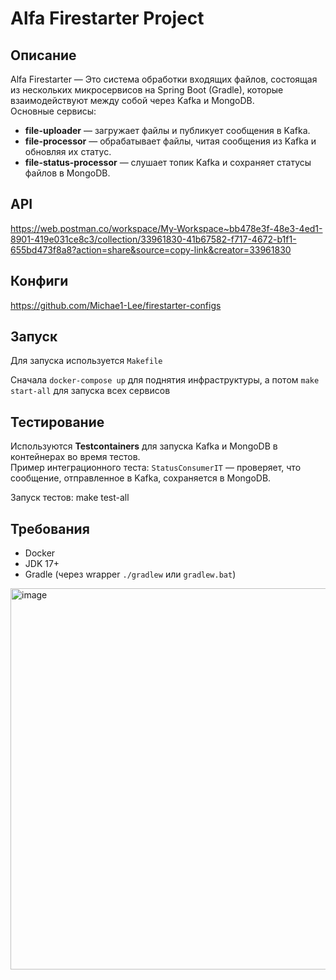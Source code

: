 # Alfa Firestarter Project

## Описание
Alfa Firestarter — Это система обработки входящих файлов, состоящая из нескольких микросервисов на Spring Boot (Gradle), которые взаимодействуют между собой через Kafka и MongoDB.  
Основные сервисы:
- **file-uploader** — загружает файлы и публикует сообщения в Kafka.
- **file-processor** — обрабатывает файлы, читая сообщения из Kafka и обновляя их статус.
- **file-status-processor** — слушает топик Kafka и сохраняет статусы файлов в MongoDB.

  
## API
https://web.postman.co/workspace/My-Workspace~bb478e3f-48e3-4ed1-8901-419e031ce8c3/collection/33961830-41b67582-f717-4672-b1f1-655bd473f8a8?action=share&source=copy-link&creator=33961830

## Конфиги
https://github.com/Michae1-Lee/firestarter-configs

## Запуск
Для запуска используется `Makefile`

Сначала `docker-compose up` для поднятия инфраструктуры, а потом `make start-all` для запуска всех сервисов

## Тестирование
Используются **Testcontainers** для запуска Kafka и MongoDB в контейнерах во время тестов.  
Пример интеграционного теста: `StatusConsumerIT` — проверяет, что сообщение, отправленное в Kafka, сохраняется в MongoDB.

Запуск тестов:
make test-all

## Требования
- Docker 
- JDK 17+
- Gradle (через wrapper `./gradlew` или `gradlew.bat`)
<img width="726" height="610" alt="image" src="https://github.com/user-attachments/assets/2d490dd9-de0e-4f51-b758-3719d349759a" />
